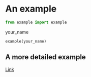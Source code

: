 <!-- markdownlint-disable MD033 -->

# An example

<section-start always>

```python
from example import example
```

</section-start>

<section-live>

<variable-string>your_name</variable-string>

```python
example(your_name)
```

</section-live>

## A more detailed example

[Link](./detailed.md)